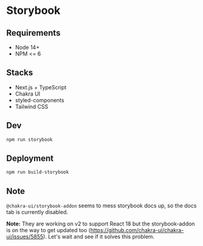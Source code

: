 # Storybook

## Requirements

- Node 14+
- NPM <= 6

## Stacks

- Next.js + TypeScript
- Chakra UI
- styled-components
- Tailwind CSS

## Dev

```sh
npm run storybook
```

## Deployment

```sh
npm run build-storybook
```

## Note

`@chakra-ui/storybook-addon` seems to mess storybook docs up, so the docs tab is currently disabled.

**Note:** They are working on v2 to support React 18 but the storybook-addon is on the way to get updated too (https://github.com/chakra-ui/chakra-ui/issues/5855). Let's wait and see if it solves this problem.